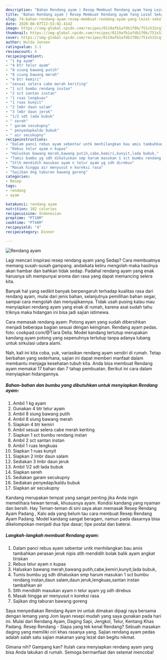 ```yaml
---
description: "Bahan Rendang ayam | Resep Membuat Rendang ayam Yang Lezat Sekali"
title: "Bahan Rendang ayam | Resep Membuat Rendang ayam Yang Lezat Sekali"
slug: 74-bahan-rendang-ayam-resep-membuat-rendang-ayam-yang-lezat-sekali
date: 2020-08-07T22:53:02.414Z
image: https://img-global.cpcdn.com/recipes/0119afb1afdb1f0b/751x532cq70/rendang-ayam-foto-resep-utama.jpg
thumbnail: https://img-global.cpcdn.com/recipes/0119afb1afdb1f0b/751x532cq70/rendang-ayam-foto-resep-utama.jpg
cover: https://img-global.cpcdn.com/recipes/0119afb1afdb1f0b/751x532cq70/rendang-ayam-foto-resep-utama.jpg
author: Hulda Jensen
ratingvalue: 3.1
reviewcount: 4
recipeingredient:
- "1 kg ayam"
- "4 btr telur ayam"
- "8 siung bawang putih"
- "8 siung bawang merah"
- "4 btr kemiri"
- "sesuai selera cabe merah keriting"
- "1 sct bumbu rendang instan"
- "2 sct santan instan"
- "1 ruas lengkuas"
- "1 ruas kunyit"
- "2 lmbr daun salam"
- "3 lmbr daun jeruk"
- "1/2 sdt lada bubuk"
- " sereh"
- " garam secukupny"
- " penyedapkaldu bubuk"
- " air secukupny"
recipeinstructions:
- "Dalam panci rebus ayam sebentar untk menhilangkan bau amis tambahkan perasan jeruk nipis stlh mendidih bolak balik ayam angkat tiriskan"
- "Rebus telur ayam n kupas"
- "Haluskan bawang merah,bawang putih,cabe,kemiri,kunyit,lada bubuk,"
- "Tumis bumbu yg sdh dihaluskan smp harum masukan 1 sct bumbu rendang instan,daun salam,daun jeruk,lengkuas,santan instan tambahkan air"
- "Stlh mendidih masukan ayam n telur ayam yg sdh direbus"
- "Masak hingga air menyusut n koreksi rasa"
- "Sajikan dng taburan bawang goreng"
categories:
- Resep
tags:
- rendang
- ayam

katakunci: rendang ayam 
nutrition: 102 calories
recipecuisine: Indonesian
preptime: "PT10M"
cooktime: "PT46M"
recipeyield: "4"
recipecategory: Dinner

---
```



![Rendang ayam](https://img-global.cpcdn.com/recipes/0119afb1afdb1f0b/751x532cq70/rendang-ayam-foto-resep-utama.jpg)

Lagi mencari inspirasi resep rendang ayam yang Sedap? Cara membuatnya memang susah-susah gampang. andaikata keliru mengolah maka hasilnya akan hambar dan bahkan tidak sedap. Padahal rendang ayam yang enak harusnya sih mempunyai aroma dan rasa yang dapat memancing selera kita.

Banyak hal yang sedikit banyak berpengaruh terhadap kualitas rasa dari rendang ayam, mulai dari jenis bahan, selanjutnya pemilihan bahan segar, sampai cara mengolah dan menyajikannya. Tidak usah pusing kalau mau menyiapkan rendang ayam yang enak di rumah, karena asal sudah tahu triknya maka hidangan ini bisa jadi sajian istimewa.

Cara memasak rendang ayam: Potong ayam yang sudah dibersihkan menjadi beberapa bagian sesuai dengan keinginan. Rendang ayam pedas. foto: cookpad.com/@Tiara Della. Model kandang tertutup merupakan kandang ayam potong yang sepenuhnya tertutup tanpa adanya lubang untuk sirkulasi udara alami.


Nah, kali ini kita coba, yuk, variasikan rendang ayam sendiri di rumah. Tetap berbahan yang sederhana, sajian ini dapat memberi manfaat dalam membantu menjaga kesehatan tubuh kita. Anda bisa membuat Rendang ayam memakai 17 bahan dan 7 tahap pembuatan. Berikut ini cara dalam menyiapkan hidangannya.

<!--inarticleads1-->

##### Bahan-bahan dan bumbu yang dibutuhkan untuk menyiapkan Rendang ayam:

1. Ambil 1 kg ayam
1. Gunakan 4 btr telur ayam
1. Ambil 8 siung bawang putih
1. Ambil 8 siung bawang merah
1. Siapkan 4 btr kemiri
1. Ambil sesuai selera cabe merah keriting
1. Siapkan 1 sct bumbu rendang instan
1. Ambil 2 sct santan instan
1. Ambil 1 ruas lengkuas
1. Siapkan 1 ruas kunyit
1. Siapkan 2 lmbr daun salam
1. Sediakan 3 lmbr daun jeruk
1. Ambil 1/2 sdt lada bubuk
1. Siapkan  sereh
1. Sediakan  garam secukupny
1. Sediakan  penyedap/kaldu bubuk
1. Siapkan  air secukupny


Kandang merupakan tempat yang sangat penting jika Anda ingin memelihara hewan ternak, khususnya ayam. Kondisi kandang yang nyaman dan bersih. Hay Teman-teman di sini saya akan memasak Resep Rendang Ayam Padang , Kalo ada yang belum tau cara membuat Resep Rendang Ayam Padang. Model kandang sangat beragam, namun pada dasarnya bisa dikelompokan menjadi dua tipe dasar; tipe postal dan baterai. 

<!--inarticleads2-->

##### Langkah-langkah membuat Rendang ayam:

1. Dalam panci rebus ayam sebentar untk menhilangkan bau amis tambahkan perasan jeruk nipis stlh mendidih bolak balik ayam angkat tiriskan
1. Rebus telur ayam n kupas
1. Haluskan bawang merah,bawang putih,cabe,kemiri,kunyit,lada bubuk,
1. Tumis bumbu yg sdh dihaluskan smp harum masukan 1 sct bumbu rendang instan,daun salam,daun jeruk,lengkuas,santan instan tambahkan air
1. Stlh mendidih masukan ayam n telur ayam yg sdh direbus
1. Masak hingga air menyusut n koreksi rasa
1. Sajikan dng taburan bawang goreng


Saya menyediakan Rendang Ayam ini untuk dimakan dipagi raya bersama dengan lemang yang Jom layan resepi mudah yang saya gunakan pada hari ini. Mulai dari Rendang Ayam, Daging Sapi, Jengkol, Telur, Kentang Khas Padang. Resep Rendang - Siapa yang tek kenal Rendang? Sebuah masakan daging yang memiliki ciri khas rasanya yang. Sajian rendang ayam pedas adalah salah satu sajian makanan yang lezat dan begitu nikmat. 

Gimana nih? Gampang kan? Itulah cara menyiapkan rendang ayam yang bisa Anda lakukan di rumah. Semoga bermanfaat dan selamat mencoba!
